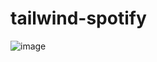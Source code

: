 # tailwind-spotify

![image](https://github.com/Kazechiro/tailwind-spotify/assets/102443444/de2d2b13-6c7c-417b-8982-1d4966ad41f9)
